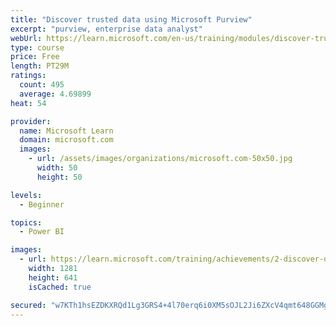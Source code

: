 ```yaml
---
title: "Discover trusted data using Microsoft Purview"
excerpt: "purview, enterprise data analyst"
webUrl: https://learn.microsoft.com/en-us/training/modules/discover-trusted-data-use-azure-purview/
type: course
price: Free
length: PT29M
ratings:
  count: 495
  average: 4.69899
heat: 54

provider:
  name: Microsoft Learn
  domain: microsoft.com
  images:
    - url: /assets/images/organizations/microsoft.com-50x50.jpg
      width: 50
      height: 50

levels:
  - Beginner

topics:
  - Power BI

images:
  - url: https://learn.microsoft.com/training/achievements/2-discover-data-artifacts-azure-by-using-azure-purview-social.png
    width: 1281
    height: 641
    isCached: true

secured: "w7KTh1hsEZDKXRQd1Lg3GRS4+4l70erq6i0XM5sOJL2Ji6ZXcV4qmt648GGMgC9vuNx9DpRVF8wcaMBRRlHZ8Swyu6CF4zgmI8NTWSToPmDZkLr6pBqYyAwXq7pu3Z7BIyMwNVUfd50noD+zEy5ZBG6OJ5msyJWyhOte9Muh/3FRn0vEw0burX1CZsHww4SarP3totTQ5B9TGNmeeDZ0jIcVCwTVsLNXOOcXj4CKFpTzi5CrrJ+fLoo+S+v9zQtNx5sgZDEWr2zKHh++sK8NqyAr+X3/YZs8kXo6Y3FgXYCaq1upvVwYdhs++KQLMqkbNHJaIuQEulJp+lv8vmi2doHnO9dc5w4w/OwqjT8ySr+OnexOoC86+weDRdlp1Me8p6rqGxjcupWX6GebD4QPQ3h6XSD9bPNFii8AR/gFhMU=;ixjbjBaFajibiBJnkxTVrA=="
---
```



